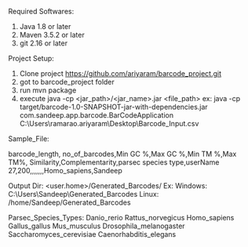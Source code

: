 Required Softwares:
  1. Java 1.8 or later
  2. Maven 3.5.2 or later
  3. git 2.16 or later


Project Setup:
  1. Clone project https://github.com/ariyaram/barcode_project.git
  2. got to barcode_project folder
  3. run mvn package
  4. execute java -cp <jar_path>/<jar_name>.jar <className> <file_path>
  	ex: java -cp target/barcode-1.0-SNAPSHOT-jar-with-dependencies.jar com.sandeep.app.barcode.BarCodeApplication C:\Users\ramarao.ariyaram\Desktop\Barcode_Input.csv


Sample_File:

barcode_length, no_of_barcodes,Min GC %,Max GC %,Min TM %,Max TM%, Similarity,Complementarity,parsec species type,userName
27,200,,,,,,,Homo_sapiens,Sandeep

Output Dir:
	<user.home>/Generated_Barcodes/
	Ex: Windows: C:\Users\Sandeep\Generated_Barcodes
	    Linux:  /home/Sandeep/Generated_Barcodes
 
Parsec_Species_Types:
	Danio_rerio
	Rattus_norvegicus
	Homo_sapiens
	Gallus_gallus
	Mus_musculus
	Drosophila_melanogaster
	Saccharomyces_cerevisiae
	Caenorhabditis_elegans
	
